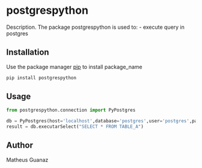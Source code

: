 # postgrespython

Description. 
The package postgrespython is used to:
	- execute query in postgres

## Installation

Use the package manager [pip](https://pip.pypa.io/en/stable/) to install package_name

```bash
pip install postgrespython
```

## Usage

```python
from postgrespython.connection import PyPostgres

db = PyPostgres(host='localhost',database='postgres',user='postgres',password='postgres')
result = db.executarSelect("SELECT * FROM TABLE_A")
```

## Author
Matheus Guanaz
